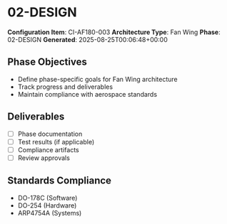 # 02-DESIGN

**Configuration Item**: CI-AF180-003
**Architecture Type**: Fan Wing
**Phase**: 02-DESIGN
**Generated**: 2025-08-25T00:06:48+00:00

## Phase Objectives
- Define phase-specific goals for Fan Wing architecture
- Track progress and deliverables
- Maintain compliance with aerospace standards

## Deliverables
- [ ] Phase documentation
- [ ] Test results (if applicable)
- [ ] Compliance artifacts
- [ ] Review approvals

## Standards Compliance
- DO-178C (Software)
- DO-254 (Hardware)
- ARP4754A (Systems)
